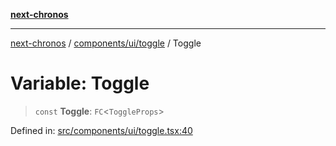 [**next-chronos**](../../../../README.md)

***

[next-chronos](../../../../README.md) / [components/ui/toggle](../README.md) / Toggle

# Variable: Toggle

> `const` **Toggle**: `FC`\<`ToggleProps`\>

Defined in: [src/components/ui/toggle.tsx:40](https://github.com/Bababum95/next-chronos/blob/41860730c8dd12c16699269e1eee86402c8d1a9f/src/components/ui/toggle.tsx#L40)

